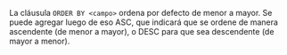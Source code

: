 La cláusula `ORDER BY <campo>` ordena por defecto de menor a mayor. Se puede agregar luego de eso ASC, que indicará que se ordene de manera ascendente (de menor a mayor), o DESC para que sea descendente (de mayor a menor).  
